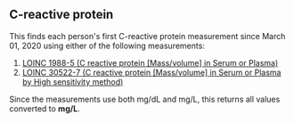 ## C-reactive protein

This finds each person's first C-reactive protein measurement since March 01, 2020 using either of the following measurements:

1. [LOINC 1988-5 (C reactive protein [Mass/volume] in Serum or Plasma)](https://athena.ohdsi.org/search-terms/terms/3020460)
2. [LOINC 30522-7 (C reactive protein [Mass/volume] in Serum or Plasma by High sensitivity method)](https://athena.ohdsi.org/search-terms/terms/3010156)

Since the measurements use both mg/dL and mg/L, this returns all values converted to **mg/L**.

<!---
```SQL
{}
```
-->
